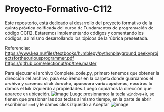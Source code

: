 # Proyecto-Formativo-C112
Este repositorio, está dedicado al desarrollo del proyecto formativo de la quinta práctica calificada
del curso de Fundamentos de programación de código CC112.
Estaremos implementando códigos y comentando los códigos, así mismo desarrollando los tópicos de la rúbrica presentada.

Referencias:
https://www.kea.nu/files/textbooks/humblepy/pythonplayground_geekyprojectsforthecuriousprogrammer.pdf
https://github.com/electronut/pp/tree/master

Para ejecutar el archivo Complete_code.py, primero tenemos que obtener la dirección del archivo, para eso iremos en la carpeta donde guardamos el archivo y daremos click derecho, aparecere varias opciones, nosotros le damos el lcik izquierdo a propiedades. Luego copiamos la dirección que aparece en ubicación.
![image](https://github.com/NelN1/Proyecto-Formativo-C112/assets/129478048/c43fc19a-0ad8-4644-9cc1-f21e25d4c0bf)
Luego presionamos la tecla `windows`+`R`, se tienen que presionar las dos teclas al mismo tiempo, en la parte de abrir escribimos `cmd` y le damos click izquerdo a Aceptar.
![image](https://github.com/NelN1/Proyecto-Formativo-C112/assets/129478048/97f67e8e-f1f6-4556-9d96-93069a9ee75e)
